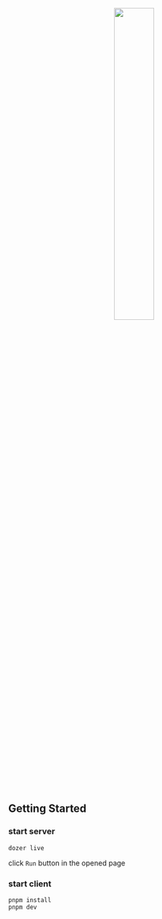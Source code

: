 <div align="center">
    <a target="_blank" href="https://getdozer.io/">
        <br><img src="https://dozer-assets.s3.ap-southeast-1.amazonaws.com/logo-blue.svg" width=40%><br>
    </a>
</div>

## Getting Started

### start server

```
dozer live
```

click `Run` button in the opened page

### start client

```
pnpm install
pnpm dev
```
